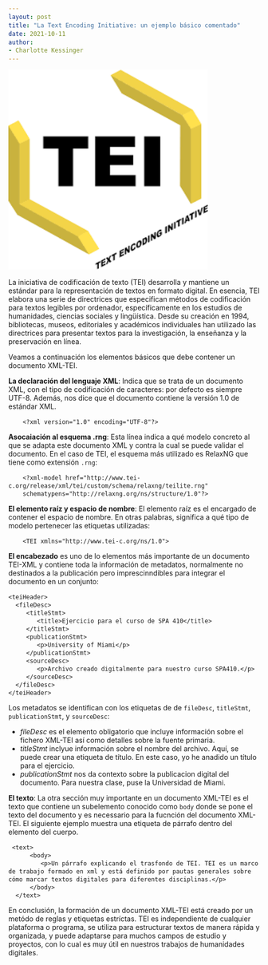 ```yaml
---
layout: post
title: "La Text Encoding Initiative: un ejemplo básico comentado"
date: 2021-10-11
author:
- Charlotte Kessinger 
---
```


<img src="/assets/images/download.png" alt="TEI" width="400" height="400">

La iniciativa de codificación de texto (TEI) desarrolla y mantiene un estándar para la representación de textos en formato digital. En esencia, TEI elabora una serie de directrices que especifican métodos de codificación para textos legibles por ordenador, específicamente en los estudios de humanidades, ciencias sociales y lingüística. Desde su creación en 1994, bibliotecas, museos, editoriales y académicos individuales han utilizado las directrices para presentar textos para la investigación, la enseñanza y la preservación en línea. 

Veamos a continuación los elementos básicos que debe contener un documento XML-TEI. 

 **La declaración del lenguaje XML**: Indica que se trata de un documento XML, con el tipo de codificación de caracteres: por defecto es siempre UTF-8. Además, nos dice que el documento contiene la versión 1.0 de estándar XML.

        <?xml version="1.0" encoding="UTF-8"?>
        
 **Asocaiación al esquema .rng**: Esta línea indica a qué modelo concreto al que se adapta este documento XML y contra la cual se puede validar el documento. En el caso de TEI, el esquema más utilizado es RelaxNG que tiene como extensión `.rng`:

        <?xml-model href="http://www.tei-c.org/release/xml/tei/custom/schema/relaxng/teilite.rng" 
        schematypens="http://relaxng.org/ns/structure/1.0"?>
        
**El elemento raíz y espacio de nombre**: El elemento raíz es el encargado de contener el espacio de nombre. En otras palabras, significa a qué tipo de modelo pertenecer las etiquetas utilizadas:

        <TEI xmlns="http://www.tei-c.org/ns/1.0">

**El encabezado** es uno de lo elementos más importante de un documento TEI-XML y contiene toda la información de metadatos, normalmente no destinados a la publicación pero imprescinndibles para integrar el documento en un conjunto:

    <teiHeader>
      <fileDesc>
         <titleStmt>
            <title>Ejercicio para el curso de SPA 410</title>
         </titleStmt>
         <publicationStmt>
            <p>University of Miami</p>        
         </publicationStmt>
         <sourceDesc>
            <p>Archivo creado digitalmente para nuestro curso SPA410.</p>
         </sourceDesc>
      </fileDesc>
    </teiHeader>
    
Los metadatos se identifican con los etiquetas de de `fileDesc`, `titleStmt`, `publicationStmt`, y `sourceDesc`:

- *fileDesc* es el elemento obligatorio que incluye información sobre el fichero XML-TEI así como detalles sobre la fuente primaria.
- *titleStmt* inclyue información sobre el nombre del archivo. Aquí, se puede crear una etiqueta de título. En este caso, yo he anadido un título para el             ejercicio.
- *publicationStmt* nos da contexto sobre la publicacion digital del documento. Para nuestra clase, puse la Universidad de Miami.

**El texto**: La otra sección muy importante en un documento XML-TEI es el texto que contiene un subelemento conocido como `body` donde se pone el texto del documento y es necessario para la fucnción del documento XML-TEI. El siguiente ejemplo muestra una etiqueta de párrafo dentro del elemento del cuerpo.

     <text>
          <body>
             <p>Un párrafo explicando el trasfondo de TEI. TEI es un marco de trabajo formado en xml y está definido por pautas generales sobre cómo marcar textos digitales para diferentes disciplinas.</p>
          </body>
      </text>


En conclusión, la formación de un documento XML-TEI está creado por un metódo de reglas y etiquetas estríctas. TEI es independiente de cualquier plataforma o programa, se utiliza para estructurar textos de manera rápida y organizada, y puede adaptarse para muchos campos de estudio y proyectos, con lo cual es muy útil en nuestros trabajos de humanidades digitales.







                           
